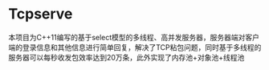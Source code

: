 # Tcpserve
本项目为C++11编写的基于select模型的多线程、高并发服务器，服务器端对客户端的登录信息和其他信息进行简单回复，解决了TCP粘包问题，同时基于多线程的服务器可以每秒收发包效率达到20万条，此外实现了内存池+对象池+线程池
